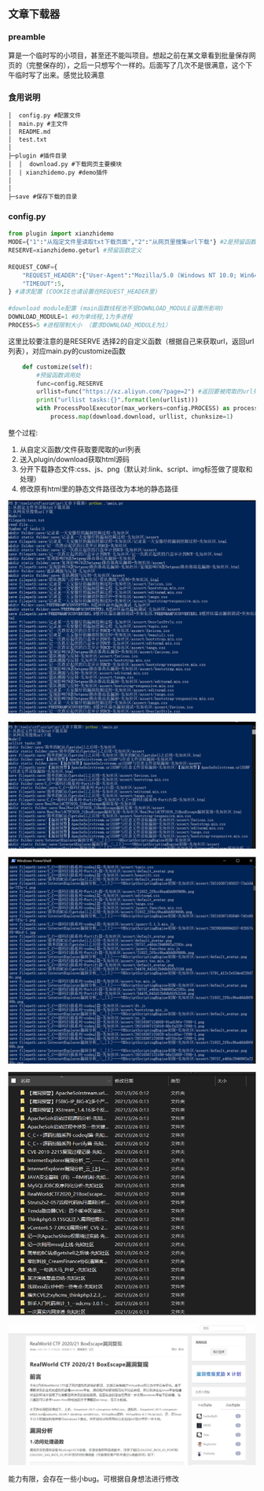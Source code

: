 ## 文章下载器 ##
### preamble  ###
算是一个临时写的小项目，甚至还不能叫项目。想起之前在某文章看到批量保存网页的（完整保存的），之后一只想写个一样的。后面写了几次不是很满意，这个下午临时写了出来。感觉比较满意

### 食用说明 ###
```
│  config.py #配置文件
│  main.py #主文件
│  README.md
│  test.txt
│
├─plugin #插件目录
│  │  download.py #下载网页主要模块
│  | xianzhidemo.py #demo插件
│
│
├─save #保存下载的目录
```

### config.py ###
```python
from plugin import xianzhidemo
MODE={"1":"从指定文件里读取txt下载页面","2":"从网页里搜集url下载"} #2是预留函数
RESERVE=xianzhidemo.geturl #预留函数定义

REQUEST_CONF={
    "REQUEST_HEADER":{"User-Agent":"Mozilla/5.0 (Windows NT 10.0; Win64; x64) AppleWebKit/537.36 (KHTML, like Gecko) Chrome/89.0.4389.90 Safari/537.36"},
    "TIMEOUT":5,
} #请求配置 (COOKIE也请设置在REQUEST_HEADER里)

#download module配置 (main函数线程池不受DOWNLOAD_MODULE设置所影响)
DOWNLOAD_MODULE=1 #0为单线程,1为多进程
PROCESS=5 #进程限制大小 （要求DOWNLOAD_MODULE为1）
```

这里比较要注意的是RESERVE
选择2的自定义函数（根据自己来获取url，返回url列表），对应main.py的customize函数
```python
    def customize(self):
        #预留函数调用处
        func=config.RESERVE
        urllist=func("https://xz.aliyun.com/?page=2") #返回要被爬取的url列表
        print("urllist tasks:{}".format(len(urllist)))
        with ProcessPoolExecutor(max_workers=config.PROCESS) as process:
            process.map(download.download, urllist, chunksize=1)
```

整个过程:
 1. 从自定义函数/文件获取要爬取的url列表
 2. 送入plugin/download获取html源码
 3. 分开下载静态文件:css、js、png（默认对:link、script、img标签做了提取和处理）
 4. 修改原有html里的静态文件路径改为本地的静态路径
 
 ![](img/5.png)
 
 ![](img/1.png)
 
 ![](img/2.png)
 
 ![](img/3.png)
 
 ![](img/4.png)
 
 能力有限，会存在一些小bug。可根据自身想法进行修改